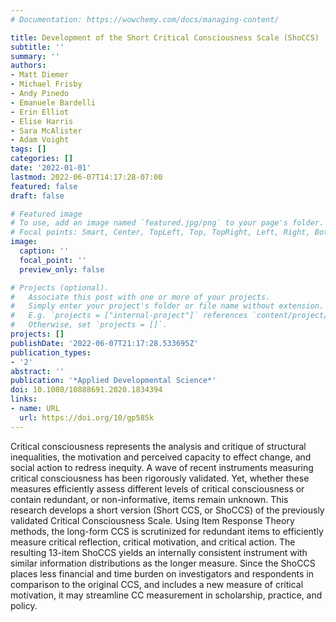 ```yaml
---
# Documentation: https://wowchemy.com/docs/managing-content/

title: Development of the Short Critical Consciousness Scale (ShoCCS)
subtitle: ''
summary: ''
authors:
- Matt Diemer
- Michael Frisby
- Andy Pinedo
- Emanuele Bardelli
- Erin Elliot
- Elise Harris
- Sara McAlister
- Adam Voight
tags: []
categories: []
date: '2022-01-01'
lastmod: 2022-06-07T14:17:28-07:00
featured: false
draft: false

# Featured image
# To use, add an image named `featured.jpg/png` to your page's folder.
# Focal points: Smart, Center, TopLeft, Top, TopRight, Left, Right, BottomLeft, Bottom, BottomRight.
image:
  caption: ''
  focal_point: ''
  preview_only: false

# Projects (optional).
#   Associate this post with one or more of your projects.
#   Simply enter your project's folder or file name without extension.
#   E.g. `projects = ["internal-project"]` references `content/project/deep-learning/index.md`.
#   Otherwise, set `projects = []`.
projects: []
publishDate: '2022-06-07T21:17:28.533695Z'
publication_types:
- '2'
abstract: ''
publication: '*Applied Developmental Science*'
doi: 10.1080/10888691.2020.1834394
links:
- name: URL
  url: https://doi.org/10/gp585k
---
```


Critical consciousness represents the analysis and critique of structural inequalities, the motivation and perceived capacity to effect change, and social action to redress inequity. A wave of recent instruments measuring critical consciousness has been rigorously validated. Yet, whether these measures efficiently assess different levels of critical consciousness or contain redundant, or non-informative, items remain unknown. This research develops a short version (Short CCS, or ShoCCS) of the previously validated Critical Consciousness Scale. Using Item Response Theory methods, the long-form CCS is scrutinized for redundant items to efficiently measure critical reflection, critical motivation, and critical action. The resulting 13-item ShoCCS yields an internally consistent instrument with similar information distributions as the longer measure. Since the ShoCCS places less financial and time burden on investigators and respondents in comparison to the original CCS, and includes a new measure of critical motivation, it may streamline CC measurement in scholarship, practice, and policy.
